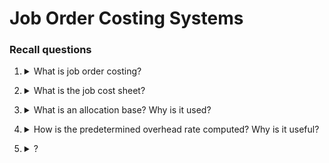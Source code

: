 # Job Order Costing Systems

### Recall questions

1. <details markdown=1><summary markdown="span"> What is job order costing? </summary>

    \
    ...

</details>

2. <details markdown=1><summary markdown="span"> What is the job cost sheet? </summary>

    \
    ![](./static/ETM/jco1.png)

</details>

3. <details markdown=1><summary markdown="span"> What is an allocation base? Why is it used? </summary>

    \

</details>

4. <details markdown=1><summary markdown="span"> How is the predetermined overhead rate computed? Why is it useful? </summary>

    \
    ... \
    It is useful to compute the manufacturing overhead w.r.t. to the hours worked (see the respective job cost sheet voice).

</details>

5. <details markdown=1><summary markdown="span"> ? </summary>

    \


</details>